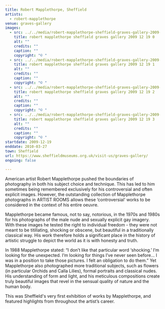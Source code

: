 ```yaml
---
title: Robert Mapplethorpe, Sheffield
artists:
  - robert-mapplethorpe
venue: graves-gallery
images:
  - src: ../../media/robert-mapplethorpe-sheffield-graves-gallery-2009-12-19-0.webp
    title: robert mapplethorpe sheffield graves gallery 2009 12 19 0
    alt: ""
    credits: ""
    caption: ""
    copyright: "© "
  - src: ../../media/robert-mapplethorpe-sheffield-graves-gallery-2009-12-19-1.webp
    title: robert mapplethorpe sheffield graves gallery 2009 12 19 1
    alt: ""
    credits: ""
    caption: ""
    copyright: "© "
  - src: ../../media/robert-mapplethorpe-sheffield-graves-gallery-2009-12-19-2.webp
    title: robert mapplethorpe sheffield graves gallery 2009 12 19 2
    alt: ""
    credits: ""
    caption: ""
    copyright: "© "
  - src: ../../media/robert-mapplethorpe-sheffield-graves-gallery-2009-12-19-3.webp
    title: robert mapplethorpe sheffield graves gallery 2009 12 19 3
    alt: ""
    credits: ""
    caption: ""
    copyright: "© "
startdate: 2009-12-19
enddate: 2010-03-27
town: Sheffield
url: https://www.sheffieldmuseums.org.uk/visit-us/graves-gallery/
ongoing: false

---
```


American artist Robert Mapplethorpe pushed the boundaries of photography in both his subject choice and technique. This has led to him sometimes being remembered exclusively for his controversial and often explicit images. However, the outstanding collection of Mapplethorpe photographs in ARTIST ROOMS allows these ‘controversial’ works to be considered in the context of his entire oeuvre.

Mapplethorpe became famous, not to say, notorious, in the 1970s and 1980s for his photographs of the male nude and sexually explicit gay imagery. With these images he tested the right to individual freedom - they were not meant to be titillating, shocking or obscene, but beautiful in a traditionally classical way. His work therefore holds a significant place in the history of artistic struggle to depict the world as it is with honesty and truth.

In 1988 Mapplethorpe stated: “I don’t like that particular word ‘shocking.’ I’m looking for the unexpected. I’m looking for things I’ve never seen before... I was in a position to take those pictures. I felt an obligation to do them.” Yet Mapplethorpe also photographed more traditional subjects, such as flowers (in particular Orchids and Calla Lilies), formal portraits and classical nudes. His understanding of form and light, and his meticulous compositions create truly beautiful images that revel in the sensual quality of nature and the human body.

This was Sheffield's very first exhibition of works by Mapplethorpe, and featured highlights from throughout the artist’s career.